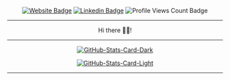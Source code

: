 <div align="center">
<p><a href="https://gelbhart.dev"><img src="https://img.shields.io/badge/-Website-3B7EBF?style=for-the-badge&amp;logo=amp&amp;logoColor=white" alt="Website Badge"></a> <a href="https://linkedin.com/in/tomer-gelbhart"><img src="https://img.shields.io/badge/-LinkedIn-3B7EBF?style=for-the-badge&amp;logo=Linkedin&amp;logoColor=white" alt="Linkedin Badge"></a> <img src="https://komarev.com/ghpvc/?username=gelbh&amp;style=for-the-badge" alt="Profile Views Count Badge"></p>
<hr>
<p>Hi there 👋🏾!</p>
<hr>
<p><a href="https://github.com/gelbh/gelbh#gh-dark-mode-only"><img src="https://github-readme-stats.vercel.app/api?username=gelbh&amp;show_icons=true&amp;hide_border=true&amp;include_all_commits=true&amp;card_width=600&amp;custom_title=GitHub%20Open%20Source%20Stats&amp;title_color=3B7EBF&amp;text_color=FFF&amp;icon_color=3B7EBF&amp;hide=contribs&amp;show=reviews,prs_merged,prs_merged_percentage&amp;theme=transparent#gh-dark-mode-only" alt="GitHub-Stats-Card-Dark"></a></p>
<p><a href="https://github.com/gelbh/gelbh#gh-light-mode-only"><img src="https://github-readme-stats.vercel.app/api?username=gelbh&amp;show_icons=true&amp;hide_border=true&amp;include_all_commits=true&amp;card_width=600&amp;custom_title=GitHub%20Open%20Source%20Stats&amp;title_color=3B7EBF&amp;text_color=474A4E&amp;icon_color=3B7EBF&amp;hide=contribs&amp;show=reviews,prs_merged,prs_merged_percentage&amp;theme=transparent#gh-light-mode-only" alt="GitHub-Stats-Card-Light"></a></p>
  </div>
<hr>
  <!--
  ## Highlights

  <details>

  <summary>Projects</summary>

  <br />
  Here are some of my other projects you might want to check out that are not pinned:

  <br />
<br />
  <ul><li><a href=https://github.com/gelbh/gelbh target="_blank" rel="noopener noreferrer">gelbh/gelbh</a>: My automated GitHub README Profile built using Nodejs, TypeScript, and GitHub Actions.</li><li><a href=https://github.com/gelbh/hevy-tracker target="_blank" rel="noopener noreferrer">gelbh/hevy-tracker</a>: A Google Sheets Add-on for advanced workout analytics and tracking using the Hevy API. Automatically sync workouts, exercises, and progress data for deeper analysis.</li><li><a href=https://github.com/gelbh/gelbhart-dev target="_blank" rel="noopener noreferrer">gelbh/gelbhart-dev</a></li><li><a href=https://github.com/gelbh/gelbhart-innovations target="_blank" rel="noopener noreferrer">gelbh/gelbhart-innovations</a>: This repository powers gelbhart.com, a website crafted with Ruby on Rails. It combines CSS, JavaScript, and HTML for a sleek, user-friendly interface. </li>
</ul>

  </details>


  ---

  -->
<p><a href="https://blog.bolajiayodeji.com/how-to-create-an-automated-profile-readme-using-nodejs-and-github-actions?utm_source=github-profile">Learn how this works.</a> <a href="https://github.com/gelbh/gelbh/actions/workflows/build.yml"><img src="https://github.com/gelbh/gelbh/actions/workflows/build.yml/badge.svg" align="right" alt="Rebuild README.md file"></a></p>
  <div align="center">
<p><a href="https://gelbhart.dev" target="_blank" rel="noopener noreferrer"><img src="https://gelbhart.dev/favicon.ico" width="30" /></a></p>
  </div>